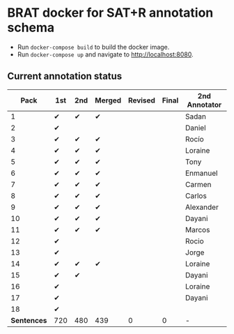 # BRAT docker for SAT+R annotation schema

* Run `docker-compose build` to build the docker image.
* Run `docker-compose up` and navigate to [http://localhost:8080](http://localhost:8080).

## Current annotation status

| **Pack**      | **1st** | **2nd** | **Merged** | **Revised** | **Final** | **2nd Annotator** |
|--|--|--|--|--|--|--|
|  1            | ✔ | ✔ | ✔ |   |   |  Sadan     |
|  2            | ✔ |   |   |   |   |  Daniel    |
|  3            | ✔ | ✔ | ✔ |   |   |  Rocío     |
|  4            | ✔ | ✔ | ✔ |   |   |  Loraine   |
|  5            | ✔ | ✔ | ✔ |   |   |  Tony      |
|  6            | ✔ | ✔ | ✔ |   |   |  Enmanuel  |
|  7            | ✔ | ✔ | ✔ |   |   |  Carmen    |
|  8            | ✔ | ✔ | ✔ |   |   |  Carlos    |
|  9            | ✔ | ✔ | ✔ |   |   |  Alexander |
| 10            | ✔ | ✔ | ✔ |   |   |  Dayani    |
| 11            | ✔ | ✔ | ✔ |   |   |  Marcos    |
| 12            | ✔ |   |   |   |   |  Rocio     |
| 13            | ✔ |   |   |   |   |  Jorge     |
| 14            | ✔ | ✔ | ✔ |   |   |  Loraine   |
| 15            | ✔ | ✔ |   |   |   |  Dayani    |
| 16            | ✔ |   |   |   |   |  Loraine   |
| 17            | ✔ |   |   |   |   |  Dayani    |
| 18            | ✔ |   |   |   |   |            |
| **Sentences** | 720 | 480 | 439 | 0 | 0 | - |

